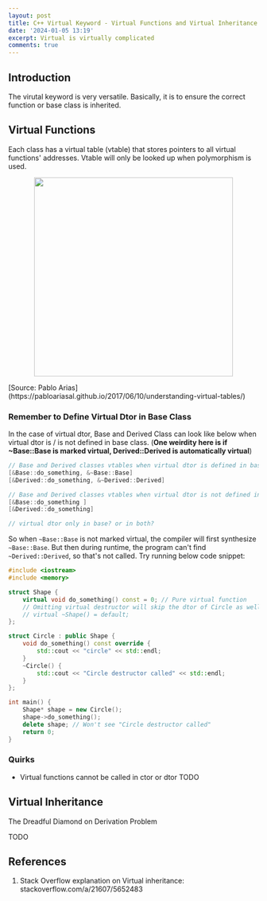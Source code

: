 ```yaml
---
layout: post
title: C++ Virtual Keyword - Virtual Functions and Virtual Inheritance
date: '2024-01-05 13:19'
excerpt: Virtual is virtually complicated
comments: true
---
```


## Introduction

The virutal keyword is very versatile. Basically, it is to ensure the correct function or base class is inherited.

## Virtual Functions

Each class has a virtual table (vtable) that stores pointers to all virtual functions' addresses. Vtable will only be looked up when polymorphism is used.

<p align="center">
<img src="https://github.com/user-attachments/assets/204338dc-a36d-4dfc-80a9-d0dcba31eec2" height="400"/>
<figcaption>[Source: Pablo Arias](https://pabloariasal.github.io/2017/06/10/understanding-virtual-tables/)</figcaption>
</p>

### Remember to Define Virtual Dtor in Base Class

In the case of virtual dtor, Base and Derived Class can look like below when virtual dtor is / is not defined in base class. (**One weirdity here is if ~Base::Base is marked virtual, Derived::Derived is automatically virtual**)

```cpp
// Base and Derived classes vtables when virtual dtor is defined in base class:
[&Base::do_something, &~Base::Base]
[&Derived::do_something, &~Derived::Derived]

// Base and Derived classes vtables when virtual dtor is not defined in base class:
[&Base::do_something ]
[&Derived::do_something]

// virtual dtor only in base? or in both? 
```

So when `~Base::Base` is not marked virtual, the compiler will first synthesize `~Base::Base`. But then during runtime, the program can't find `~Derived::Derived`, so that's not called. Try running below code snippet:  
```cpp
#include <iostream>
#include <memory>

struct Shape {
    virtual void do_something() const = 0; // Pure virtual function
    // Omitting virtual destructor will skip the dtor of Circle as well.
    // virtual ~Shape() = default;
};

struct Circle : public Shape {
    void do_something() const override {
        std::cout << "circle" << std::endl;
    }
    ~Circle() {
        std::cout << "Circle destructor called" << std::endl;
    }
};

int main() {
    Shape* shape = new Circle();
    shape->do_something();
    delete shape; // Won't see "Circle destructor called"
    return 0;
}
```


### Quirks

- Virtual functions cannot be called in ctor or dtor TODO


## Virtual Inheritance

The Dreadful Diamond on Derivation Problem

TODO

## References

1. Stack Overflow explanation on Virtual inheritance: stackoverflow.com/a/21607/5652483